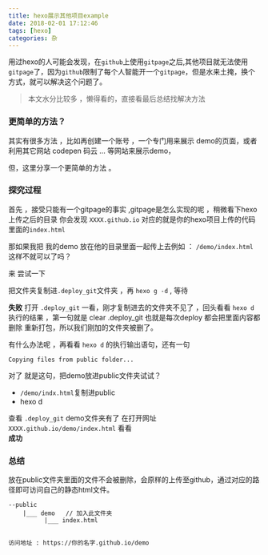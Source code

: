 ```yaml
---
title: hexo展示其他项目example
date: 2018-02-01 17:12:46
tags: [hexo]
categories: 杂
---
```

用过hexo的人可能会发现，在`github`上使用`gitpage`之后,其他项目就无法使用`gitpage`了，因为`github`限制了每个人智能开一个`gitpage`，但是水来土掩，换个方式，就可以解决这个问题了。

<!-- more -->


> 本文水分比较多 ，懒得看的，直接看最后总结找解决方法


### 更简单的方法？

其实有很多方法 ，比如再创建一个账号 ，一个专门用来展示 demo的页面，或者利用其它网站 codepen 码云 ... 等网站来展示demo，

但，这里分享一个更简单的方法 。

### 探究过程
首先 ，接受只能有一个gitpage的事实 ,gitpage是怎么实现的呢 ，稍微看下hexo上传之后的目录  你会发现 `XXXX.github.io` 对应的就是你的hexo项目上传的代码里面的`index.html`

那如果我把 我的demo 放在他的目录里面一起传上去例如 ： `/demo/index.html` 这样不就可以了吗？

来 尝试一下

把文件夹复制进`.deploy_git`文件夹  ，再 `hexo g -d` , 等待

**失败**
打开 `.deploy_git` 一看，刚才复制进去的文件夹不见了 ，回头看看 `hexo d` 执行的结果 ，第一句就是 clear .deploy_git 也就是每次deploy 都会把里面内容都删除 重新打包，所以我们刚加的文件夹被删了。

有什么办法呢 ，再看看   `hexo d` 的执行输出语句，还有一句

`Copying files from public folder...`

对了 就是这句，把demo放进public文件夹试试？

- `/demo/indx.html`复制进public
- hexo d

查看 `.deploy_git` demo文件夹有了
在打开网址  `XXXX.github.io/demo/index.html` 看看  
**成功**


### 总结
放在public文件夹里面的文件不会被删除，会原样的上传至github，通过对应的路径即可访问自己的静态html文件。
```
--public
    |___ demo   // 加入此文件夹
          |___ index.html


访问地址 : https://你的名字.github.io/demo
```
